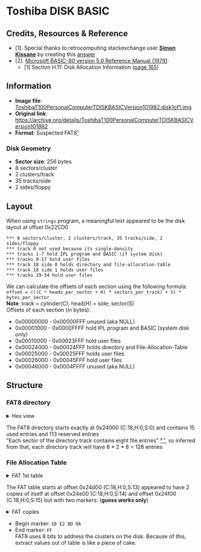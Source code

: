 # Toshiba DISK BASIC
## Credits, Resources & Reference
- [1]. Special thanks to retrocomputing stackexchange user [**Simon Kissane**](https://retrocomputing.stackexchange.com/users/17803/simon-kissane) by creating this [answer](https://retrocomputing.stackexchange.com/a/27234)
- [2]. [Microsoft BASIC-80 version 5.0 Reference Manual (1979)](https://bitsavers.org/pdf/microsoft/cpm/Microsoft_BASIC-80_5.0_Reference_1979.pdf):
  - [1] Section H.11: Disk Allocation Information ([page 165](https://bitsavers.org/pdf/microsoft/cpm/Microsoft_BASIC-80_5.0_Reference_1979.pdf#page=165))
## Information
- **Image file**: [ToshibaT100PersonalComputerTDISKBASICVersion101982.disk1of1.img](./../images/ToshibaT100PersonalComputerTDISKBASICVersion101982.disk1of1.img)
- **Original link**: https://archive.org/details/ToshibaT100PersonalComputerTDISKBASICVersion101982
- **Format**: Suspected FAT8[¹](#credits-resources--reference)

### Disk Geometry 
- **Sector size**: 256 bytes
- 8 sectors/cluster
- 2 clusters/track
- 35 tracks/side
- 2 sides/floppy

## Layout
When using `strings` program, a meaningful text appeared to be the disk layout at offset 0x22CD0
```
*** 8 sectors/cluster, 2 clusters/track, 35 tracks/side, 2 sides/floppy
*** track 0 not used because its single-density
*** tracks 1-7 hold IPL program and BASIC (if system disk)
*** tracks 8-17 hold user files
*** track 18 side 0 holds directory and file-allocation-table
*** track 18 side 1 holds user files
*** tracks 19-34 hold user files
```
We can calculate the offsets of each section using the following formula:   
```offset = (((C * heads_per_sector + H) * sectors_per_track) + S) * bytes_per_sector```   
**Note**: track = cylinder(C); head(H) = side; sector(S)   
Offsets of each section (in bytes):
- 0x00000000 - 0x00000FFF unused (aka NULL)
- 0x00001000 - 0x0000FFFF hold IPL program and BASIC (system disk only)
- 0x00010000 - 0x00023FFF hold user files
- 0x00024000 - 0x00024FFF holds directory and File-Allocation-Table
- 0x00025000 - 0x00025FFF holds user files
- 0x00026000 - 0x00045FFF hold user files
- 0x00046000 - 0x0004FFFF unused (aka NULL)
## Structure
### FAT8 directory
<details>
<summary>Hex view</summary>

```
00024000 46 44 55 54 49 4C 20 20 20 80 47 FF FF FF FF FF   FDUTIL   .G.....
00024010 46 4F 52 4D 41 54 20 20 20 80 49 FF FF FF FF FF   FORMAT   .I.....
00024020 56 4F 4C 43 4F 50 59 20 20 80 45 FF FF FF FF FF   VOLCOPY  .E.....
00024030 4D 45 4E 55 20 20 20 20 20 80 4B FF FF FF FF FF   MENU     .K.....
00024040 4E 45 4F 4E 20 20 20 20 20 80 41 FF FF FF FF FF   NEON     .A.....
00024050 4C 43 44 20 20 20 20 20 20 80 39 FF FF FF FF FF   LCD      .9.....
00024060 44 52 41 57 31 20 20 20 20 80 3E FF FF FF FF FF   DRAW1    .>.....
00024070 44 52 41 57 32 20 20 20 20 80 3D FF FF FF FF FF   DRAW2    .=.....
00024080 44 52 41 57 33 20 20 20 20 80 3A FF FF FF FF FF   DRAW3    .:.....
00024090 47 52 45 41 54 31 20 20 20 80 4C FF FF FF FF FF   GREAT1   .L.....
000240A0 42 55 53 31 20 20 20 20 20 80 4D FF FF FF FF FF   BUS1     .M.....
000240B0 47 52 41 50 48 31 20 20 20 80 36 FF FF FF FF FF   GRAPH1   .6.....
000240C0 00 45 53 54 50 52 20 20 20 80 35 FF FF FF FF FF   .ESTPR   .5.....
000240D0 50 49 43 31 20 20 20 20 20 80 4E FF FF FF FF FF   PIC1     .N.....
000240E0 47 41 4D 45 31 20 20 20 20 80 4F FF FF FF FF FF   GAME1    .O.....
```
</details>

The FAT8 directory starts exactly at 0x24000 (C:18,H:0,S:0) and contains 15 used entries and 113 reserved entries  
"Each sector of the directory track contains eight file entries" [²˙¹](#credits-resources--reference), so inferred from that, each directory track will have 8 * 2 * 8 = 128 entries

### File Allocation Table
<details><summary>FAT 1st table</summary>

```
00024D00 FE FE FE FE FE FE FE FE FE FE FE FE FE FE FE FE   ................
00024D10 FE FE FE FE FE FE FE FE FE FE FE FE FE FE FE FE   ................
00024D20 FE FE FE FE FF FF FF FF FF FF FF FF FF FF FF FF   ................
00024D30 FF FF FF FF C7 FF C3 34 37 C8 C4 38 3B C4 C4 3C   .......47..8;..<
00024D40 C3 3F 40 C1 43 42 44 C5 FE 46 FE C3 C7 C6 C4 50   .?@.CBD..F.....P
00024D50 C4 FF FF FF FF FF FF FF FF FF FF FF FF FF FF FF   ................
00024D60 FF FF FF FF FF FF FF FF FF FF FF FF FF FF FF FF   ................
00024D70 FF FF FF FF FF FF FF FF FF FF FF FF FF FF FF FF   ................
00024D80 FF FF FF FF FF FF FF FF FF FF FF FF 73 6F 66 74   ............soft
00024D90 0D 0A 00 00 00 00 00 00 00 00 00 00 00 FF         ..............

```
</details>

The FAT table starts at offset 0x24d00 (C:18,H:0,S:13) appeared to have 2 copies of itself at offset 0x24e00 (C:18,H:0,S:14) and offset 0x24f00 (C:18,H:0,S:15) but with two markers: (**guess works only**)

<details><summary>FAT copies</summary>

```
00024DFB 1B E2 8D 0A 50 FE FE FE FE FE FE FE FE FE FE FE   ....P...........
00024E0B FE FE FE FE FE FE FE FE FE FE FE FE FE FE FE FE   ................
00024E1B FE FE FE FE FE FE FE FE FE FF FF FF FF FF FF FF   ................
00024E2B FF FF FF FF FF FF FF FF FF C7 FF C3 34 37 C8 C4   ............47..
00024E3B 38 3B C4 C4 3C C3 3F 40 C1 43 42 44 C5 FE 46 FE   8;..<.?@.CBD..F.
00024E4B C3 C7 C6 C4 50 C4 FF FF FF FF FF FF FF FF FF FF   ....P...........
00024E5B FF FF FF FF FF FF FF FF FF FF FF FF FF FF FF FF   ................
00024E6B FF FF FF FF FF FF FF FF FF FF FF FF FF FF FF FF   ................
00024E7B FF FF FF FF FF FF FF FF FF FF FF FF FF FF FF FF   ................
00024E8B FF 73 6F 66 74 0D 0A 00 00 00 00 00 00 00 00 00   .soft...........
00024E9B 00 00 FF                                          ...

```
</details>

- Begin marker: ``1B E2 8D 0A``
- End marker: ``FF``  
FAT8 uses 8 bits to address the clusters on the disk. Because of this, extract values out of table is like a piece of cake.